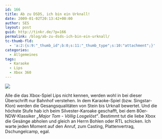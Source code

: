 ```yaml
---
id: 166
title: Ab zu DSDS, ich bin ein Urknall!
date: 2009-01-02T20:13:42+00:00
author: SES
layout: post
guid: http://tinkr.de/?p=166
permalink: /blog/ab-zu-dsds-ich-bin-ein-urknall/
tc-thumb-fld:
  - 'a:2:{s:9:"_thumb_id";b:0;s:11:"_thumb_type";s:10:"attachment";}'
categories:
  - Allgemeines
tags:
  - Karaoke
  - Lips
  - Xbox 360
---
```

[<img border="0" src="https://images-na.ssl-images-amazon.com/images/I/512JepiDoSL._SL160_.jpg" />](http://www.amazon.de/gp/product/B001F1YYBY?ie=UTF8&tag=zipfeblog-21&linkCode=as2&camp=1638&creative=6742&creativeASIN=B001F1YYBY)<img loading="lazy" src="http://www.assoc-amazon.de/e/ir?t=zipfeblog-21&#038;l=as2&#038;o=3&#038;a=B001F1YYBY"   border="0" alt="" style="border:none !important; margin:0px !important;" />

Alle die das Xbox-Spiel Lips nicht kennen, werden wohl in bei dieser Überschrift nur Bahnhof verstehen. In dem Karaoke-Spiel (bzw. Singstar-Klon) werden die Gesangsqualitäten von Stein bis Urknall bewertet. Und die höchste Stufe hab ich beim Silvester-Karoake geschafft, bei dem 80er-NDW-Klassiker _&#8222;Major Tom - Völlig Losgelöst&#8220;_.
Bestimmt tut die liebe Xbox die Gesänge abholen und gleich an Herrn Bohlen oder RTL schicken. Ich warte jeden Moment auf den Anruf, zum Casting, Plattenvertrag, Dschungelcamp, egal.
